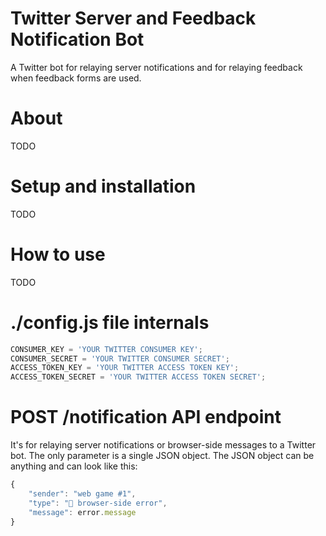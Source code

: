 # Twitter Server and Feedback Notification Bot

A Twitter bot for relaying server notifications and for relaying feedback when feedback forms are used.

# About

TODO

# Setup and installation

TODO

# How to use

TODO

# ./config.js file internals

```javascript
CONSUMER_KEY = 'YOUR TWITTER CONSUMER KEY';
CONSUMER_SECRET = 'YOUR TWITTER CONSUMER SECRET';
ACCESS_TOKEN_KEY = 'YOUR TWITTER ACCESS TOKEN KEY';
ACCESS_TOKEN_SECRET = 'YOUR TWITTER ACCESS TOKEN SECRET';
```

# POST /notification API endpoint

It's for relaying server notifications or browser-side messages to a Twitter bot. The only parameter is a single JSON object. The JSON object can be anything and can look like this:

```javascript
{
    "sender": "web game #1",
    "type": "🔔 browser-side error",
    "message": error.message
}
```